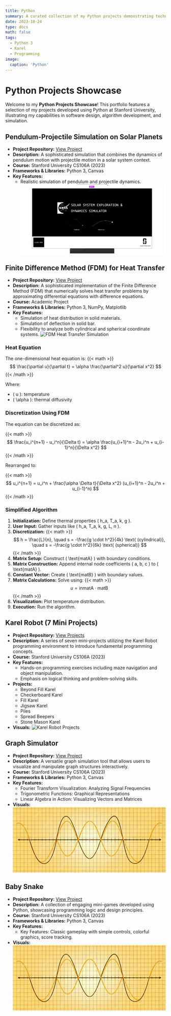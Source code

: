 ```yaml
---
title: Python 
summary: A curated collection of my Python projects demonstrating technical skills and practical applications.
date: 2023-10-24
type: docs
math: false
tags:
  - Python 3
  - Karel 
  - Programming
image:
  caption: 'Python'
---
```


# Python Projects Showcase

Welcome to my **Python Projects Showcase**! This portfolio features a selection of my projects developed using Python at Stanford University, illustrating my capabilities in software design, algorithm development, and simulation.

## Pendulum-Projectile Simulation on Solar Planets
- **Project Repository:** [View Project](https://github.com/sytanvir/Pendulum-Projectile-Simulation-on-Solar-Planets.git)
- **Description:** A sophisticated simulation that combines the dynamics of pendulum motion with projectile motion in a solar system context.
- **Course:** Stanford University CS106A (2023)
- **Frameworks & Libraries:** Python 3, Canvas
- **Key Features:**
  - Realistic simulation of pendulum and projectile dynamics.
  ![Pendulum-Projectile Simulation](pendu.png)


## Finite Difference Method (FDM) for Heat Transfer
- **Project Repository:** [View Project](https://github.com/sytanvir/FDM-Heat-Transfer.git)
- **Description:** A sophisticated implementation of the Finite Difference Method (FDM) that numerically solves heat transfer problems by approximating differential equations with difference equations.
- **Course:** Academic Project 
- **Frameworks & Libraries:** Python 3, NumPy, Matplotlib
- **Key Features:**
  - Simulation of heat distribution in solid materials.
  - Simulation of deflection in solid bar.
  - Flexibility to analyze both cylindrical and spherical coordinate systems.
  ![FDM Heat Transfer Simulation](fdm_heat_transfer_simulation.png)

### Heat Equation
The one-dimensional heat equation is:
{{< math >}}
$$
\frac{\partial u}{\partial t} = \alpha \frac{\partial^2 u}{\partial x^2}
$$
{{< /math >}}

Where:
- \( u \): temperature
- \( \alpha \): thermal diffusivity

### Discretization Using FDM

The equation can be discretized as:

{{< math >}}
$$
\frac{u_i^{n+1} - u_i^n}{\Delta t} = \alpha \frac{u_{i+1}^n - 2u_i^n + u_{i-1}^n}{\Delta x^2}
$$
{{< /math >}}

Rearranged to:

{{< math >}}
$$
u_i^{n+1} = u_i^n + \frac{\alpha \Delta t}{\Delta x^2} (u_{i+1}^n - 2u_i^n + u_{i-1}^n)
$$
{{< /math >}}

### Simplified Algorithm

1. **Initialization:** Define thermal properties \( h_a, T_a, k, g \).
2. **User Input:** Gather inputs like \( h_a, T_a, k, g, L, n \).
3. **Discretization:** 
   {{< math >}} 
   $$ h = \frac{L}{n}, \quad s = -\frac{g \cdot h^2}{4k} \text{ (cylindrical)}, \quad s = -\frac{g \cdot h^2}{6k} \text{ (spherical)} $$ 
   {{< /math >}}
4. **Matrix Setup:** Construct \( \text{matA} \) with boundary conditions.
5. **Matrix Construction:** Append internal node coefficients \( a, b, c \) to \( \text{matA} \).
6. **Constant Vector:** Create \( \text{matB} \) with boundary values.
7. **Matrix Calculations:** Solve using:
   {{< math >}}
   $$ u = \text{inmatA} \cdot \text{matB} $$
   {{< /math >}}
8. **Visualization:** Plot temperature distribution.
9. **Execution:** Run the algorithm.

## Karel Robot (7 Mini Projects)
- **Project Repository:** [View Projects](https://github.com/sytanvir/Karel-Robot.git)
- **Description:** A series of seven mini-projects utilizing the Karel Robot programming environment to introduce fundamental programming concepts.
- **Course:** Stanford University CS106A (2023)
- **Key Features:**
  - Hands-on programming exercises including maze navigation and object manipulation.
  - Emphasis on logical thinking and problem-solving skills.
- **Projects:**
  - Beyond Fill Karel
  - Checkerboard Karel
  - Fill Karel
  - Jigsaw Karel
  - Piles
  - Spread Beepers
  - Stone Mason Karel
- **Visuals:**
  ![Karel Robot Projects](pythonKarel)

## Graph Simulator
- **Project Repository:** [View Project](https://github.com/sytanvir/Graph-Simulator.git)
- **Description:** A versatile graph simulation tool that allows users to visualize and manipulate graph structures interactively.
- **Course:** Stanford University CS106A (2023)
- **Frameworks & Libraries:** Python 3, Canvas
- **Key Features:**
  - Fourier Transform Visualization: Analyzing Signal Frequencies
  - Trigonometric Functions: Graphical Representations
  - Linear Algebra in Action: Visualizing Vectors and Matrices
- **Visuals:**
  ![Graph Simulator](graph.jpg)

## Baby Snake
- **Project Repository:** [View Project](your_project_link_here)
- **Description:** A collection of engaging mini-games developed using Python, showcasing programming logic and design principles.
- **Course:** Stanford University CS106A (2023)
- **Frameworks & Libraries:** Python 3, Canvas
- **Key Features:**
  - Key Features: Classic gameplay with simple controls,  colorful graphics, score tracking.
- **Visuals:**
  ![Baby Snake](graph.jpg)

